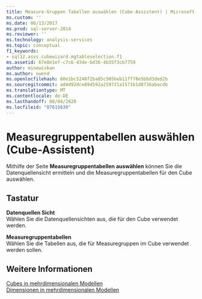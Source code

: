 ```yaml
---
title: Measure-Gruppen Tabellen auswählen (Cube-Assistent) | Microsoft-Dokumentation
ms.custom: ''
ms.date: 06/13/2017
ms.prod: sql-server-2014
ms.reviewer: ''
ms.technology: analysis-services
ms.topic: conceptual
f1_keywords:
- sql12.asvs.cubewizard.mgtableselection.f1
ms.assetid: 67e8e1ef-c7c6-434e-bd36-4b35f3cb7759
author: minewiskan
ms.author: owend
ms.openlocfilehash: 60e1bc5248f2ba85c505beb11ff78e5bbd3ded2b
ms.sourcegitcommit: ad4d92dce894592a259721a1571b1d8736abacdb
ms.translationtype: MT
ms.contentlocale: de-DE
ms.lasthandoff: 08/04/2020
ms.locfileid: "87615630"
---
```

# <a name="select-measure-group-tables-cube-wizard"></a>Measuregruppentabellen auswählen (Cube-Assistent)
  Mithilfe der Seite **Measuregruppentabellen auswählen** können Sie die Datenquellensicht ermitteln und die Measuregruppentabellen für den Cube auswählen.  
  
## <a name="options"></a>Tastatur  
 **Datenquellen Sicht**  
 Wählen Sie die Datenquellensichten aus, die für den Cube verwendet werden.  
  
 **Measuregruppentabellen**  
 Wählen Sie die Tabellen aus, die für Measuregruppen im Cube verwendet werden sollen.  
  
## <a name="see-also"></a>Weitere Informationen  
 [Cubes in mehrdimensionalen Modellen](multidimensional-models/cubes-in-multidimensional-models.md)   
 [Dimensionen in mehrdimensionalen Modellen](multidimensional-models/dimensions-in-multidimensional-models.md)  
  
  
